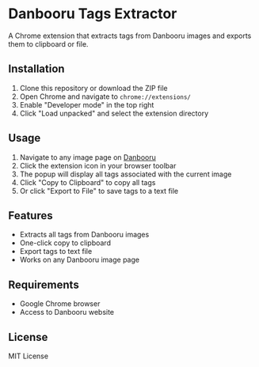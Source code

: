 # Danbooru Tags Extractor

A Chrome extension that extracts tags from Danbooru images and exports them to clipboard or file.

## Installation

1. Clone this repository or download the ZIP file
2. Open Chrome and navigate to `chrome://extensions/`
3. Enable "Developer mode" in the top right
4. Click "Load unpacked" and select the extension directory

## Usage

1. Navigate to any image page on [Danbooru](https://danbooru.donmai.us/)
2. Click the extension icon in your browser toolbar
3. The popup will display all tags associated with the current image
4. Click "Copy to Clipboard" to copy all tags
5. Or click "Export to File" to save tags to a text file

## Features

- Extracts all tags from Danbooru images
- One-click copy to clipboard
- Export tags to text file
- Works on any Danbooru image page

## Requirements

- Google Chrome browser
- Access to Danbooru website

## License

MIT License

